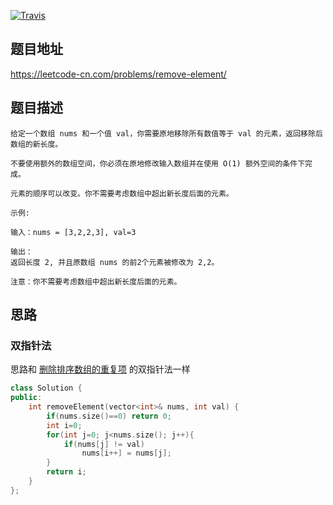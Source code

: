 [![Travis](https://img.shields.io/badge/%E9%9A%BE%E5%BA%A6-%E7%AE%80%E5%8D%95-green)]()

## 题目地址

https://leetcode-cn.com/problems/remove-element/

## 题目描述

```
给定一个数组 nums 和一个值 val，你需要原地移除所有数值等于 val 的元素，返回移除后数组的新长度。

不要使用额外的数组空间，你必须在原地修改输入数组并在使用 O(1) 额外空间的条件下完成。

元素的顺序可以改变。你不需要考虑数组中超出新长度后面的元素。
```

```
示例:

输入：nums = [3,2,2,3], val=3

输出：
返回长度 2, 并且原数组 nums 的前2个元素被修改为 2,2。

注意：你不需要考虑数组中超出新长度后面的元素。
```

## 思路

### 双指针法

思路和 [删除排序数组的重复项](/C++/26.Remove-Duplicates-from-Sorted-Array.md) 的双指针法一样

```cpp
class Solution {
public:
    int removeElement(vector<int>& nums, int val) {
        if(nums.size()==0) return 0;
        int i=0;
        for(int j=0; j<nums.size(); j++){
            if(nums[j] != val)
                nums[i++] = nums[j];
        }
        return i;
    }
};
```

